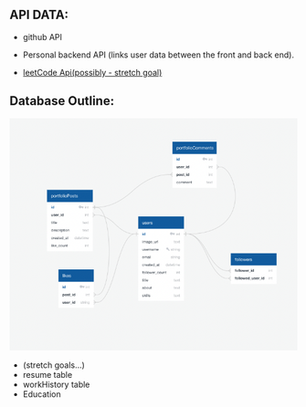## API DATA:

- github API
- Personal backend API (links user data between the front and back end).

- [leetCode Api(possibly - stretch goal)](https://github.com/JeremyTsaii/leetcode-stats-api)

## Database Outline:

![Database Schema](./assets/database.png)

- (stretch goals...)
- resume table
- workHistory table
- Education
